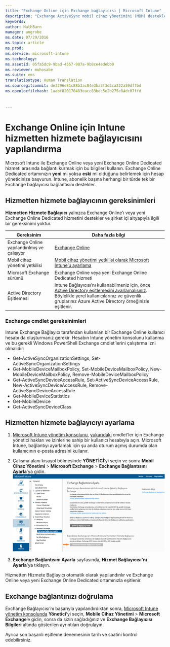 ```yaml
---
title: "Exchange Online için Exchange bağlayıcısı | Microsoft Intune"
description: "Exchange ActiveSync mobil cihaz yönetimini (MDM) desteklemek için Intune’u Office 365 Exchange hizmetine bağlayın."
keywords: 
author: NathBarn
manager: angrobe
ms.date: 07/29/2016
ms.topic: article
ms.prod: 
ms.service: microsoft-intune
ms.technology: 
ms.assetid: 05fa5dc9-9bad-4557-987a-9b8ce4edebb0
ms.reviewer: muhosabe
ms.suite: ems
translationtype: Human Translation
ms.sourcegitcommit: de3296e81c88b3ac04e3ba3f3d3ca222a59df7bd
ms.openlocfilehash: 1aabf820170483eacc83bec5e2b275e84dc07ffd


---
```


# Exchange Online için Intune hizmetten hizmete bağlayıcısını yapılandırma

Microsoft Intune ile Exchange Online veya yeni Exchange Online Dedicated hizmeti arasında bağlantı kurmak için bu bilgileri kullanın. Exchange Online Dedicated ortamınızın **yeni** mi yoksa **eski** mi olduğunu belirlemek için hesap yöneticinize başvurun. Intune, abonelik başına herhangi bir türde tek bir Exchange bağlayıcısı bağlantısını destekler.

## Hizmetten hizmete bağlayıcının gereksinimleri
**Hizmetten Hizmete Bağlayıcı** yalnızca Exchange Online’ı veya yeni Exchange Online Dedicated hizmetini destekler ve şirket içi altyapıyla ilgili bir gereksinimi yoktur.

|Gereksinim|Daha fazla bilgi|
|---------------|--------------------|
|Exchange Online yapılandırılmış ve çalışıyor|[Exchange Online](https://technet.microsoft.com/library/jj200580.aspx) |
|Mobil cihaz yönetimi yetkilisi| [Mobil cihaz yönetimi yetkilisi olarak Microsoft Intune’u ayarlama](get-ready-to-enroll-devices-in-microsoft-intune.md#set-mobile-device-management-authority)|
|Microsoft Exchange sürümü|Exchange Online veya yeni Exchange Online Dedicated hizmeti|
|Active Directory Eşitlemesi|Intune Bağlayıcısı’nı kullanabilmeniz için, önce [Active Directory eşitlemesini ayarlamalısınız](/intune/get-started/start-with-a-paid-subscription-to-microsoft-intune-step-3). Böylelikle yerel kullanıcılarınız ve güvenlik gruplarınız Azure Active Directory örneğinizle eşitlenir.|

### Exchange cmdlet gereksinimleri

Intune Exchange Bağlayıcı tarafından kullanılan bir Exchange Online kullanıcı hesabı da oluşturmanız gerekir. Hesabın Intune yönetim konsolunu kullanma ve bu gerekli Windows PowerShell Exchange cmdlet’lerini çalıştırma izni olmalıdır:

 - Get-ActiveSyncOrganizationSettings, Set-ActiveSyncOrganizationSettings
 - Get-MobileDeviceMailboxPolicy, Set-MobileDeviceMailboxPolicy, New-MobileDeviceMailboxPolicy, Remove-MobileDeviceMailboxPolicy
 - Get-ActiveSyncDeviceAccessRule, Set-ActiveSyncDeviceAccessRule, New-ActiveSyncDeviceAccessRule, Remove-ActiveSyncDeviceAccessRule
 - Get-MobileDeviceStatistics
 - Get-MobileDevice
 - Get-ActiveSyncDeviceClass

## Hizmetten hizmete bağlayıcıyı ayarlama

1. [Microsoft Intune yönetim konsolunu](http://manage.microsoft.com), [yukarıdaki](#exchange-cmdlet-requirements) cmdlet’ler için Exchange yönetici hakları ve izinlerine sahip bir kullanıcı hesabıyla açın. Microsoft Intune, bağlantıyı ayarlamak için şu anda oturum açmış durumda olan kullanıcının e-posta adresini kullanır.

2.  Çalışma alanı kısayol bölmesinde **YÖNETİCİ**’yi seçin ve sonra **Mobil Cihaz Yönetimi** > **Microsoft Exchange** > **Exchange Bağlantısını Ayarla**’ya gidin.
![Hizmetten hizmete bağlayıcıyı ayarlama sayfası](../media/intunesa5cservicetoserviceconnector.png)

3.  **Exchange Bağlantısını Ayarla** sayfasında, **Hizmet Bağlayıcısı'nı Ayarla**'ya tıklayın.


Hizmetten Hizmete Bağlayıcı otomatik olarak yapılandırılır ve Exchange Online veya yeni Exchange Online Dedicated ortamınızla eşitlenir.

## Exchange bağlantınızı doğrulama

Exchange Bağlayıcısı’nı başarıyla yapılandırdıktan sonra, [Microsoft Intune yönetim konsolunda](http://manage.microsoft.com) **Yönetici**’yi seçin, **Mobile Cihaz Yönetimi** > **Microsoft Exchange**’e gidin, sonra da sizin sağladığınız ve **Exchange Bağlayıcısı Bilgileri** altında gösterilen ayrıntıları doğrulayın.

Ayrıca son başarılı eşitleme denemesinin tarih ve saatini kontrol edebilirsiniz.



<!--HONumber=Jul16_HO5-->


